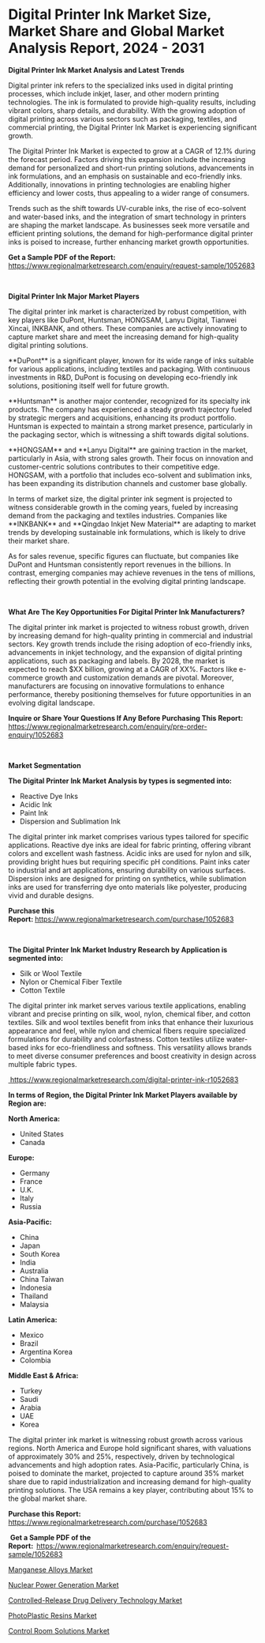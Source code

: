 <p><h1>Digital Printer Ink Market Size, Market Share and Global Market Analysis Report, 2024 - 2031</h1></p><p><strong>Digital Printer Ink Market Analysis and Latest Trends</strong></p>
<p><p>Digital printer ink refers to the specialized inks used in digital printing processes, which include inkjet, laser, and other modern printing technologies. The ink is formulated to provide high-quality results, including vibrant colors, sharp details, and durability. With the growing adoption of digital printing across various sectors such as packaging, textiles, and commercial printing, the Digital Printer Ink Market is experiencing significant growth.</p><p>The Digital Printer Ink Market is expected to grow at a CAGR of 12.1% during the forecast period. Factors driving this expansion include the increasing demand for personalized and short-run printing solutions, advancements in ink formulations, and an emphasis on sustainable and eco-friendly inks. Additionally, innovations in printing technologies are enabling higher efficiency and lower costs, thus appealing to a wider range of consumers.</p><p>Trends such as the shift towards UV-curable inks, the rise of eco-solvent and water-based inks, and the integration of smart technology in printers are shaping the market landscape. As businesses seek more versatile and efficient printing solutions, the demand for high-performance digital printer inks is poised to increase, further enhancing market growth opportunities.</p></p>
<p><strong>Get a Sample PDF of the Report:&nbsp;</strong> <a href="https://www.regionalmarketresearch.com/enquiry/request-sample/1052683">https://www.regionalmarketresearch.com/enquiry/request-sample/1052683</a></p>
<p>&nbsp;</p>
<p><strong>Digital Printer Ink Major Market Players</strong></p>
<p><p>The digital printer ink market is characterized by robust competition, with key players like DuPont, Huntsman, HONGSAM, Lanyu Digital, Tianwei Xincai, INKBANK, and others. These companies are actively innovating to capture market share and meet the increasing demand for high-quality digital printing solutions.</p><p>**DuPont** is a significant player, known for its wide range of inks suitable for various applications, including textiles and packaging. With continuous investments in R&D, DuPont is focusing on developing eco-friendly ink solutions, positioning itself well for future growth.</p><p>**Huntsman** is another major contender, recognized for its specialty ink products. The company has experienced a steady growth trajectory fueled by strategic mergers and acquisitions, enhancing its product portfolio. Huntsman is expected to maintain a strong market presence, particularly in the packaging sector, which is witnessing a shift towards digital solutions.</p><p>**HONGSAM** and **Lanyu Digital** are gaining traction in the market, particularly in Asia, with strong sales growth. Their focus on innovation and customer-centric solutions contributes to their competitive edge. HONGSAM, with a portfolio that includes eco-solvent and sublimation inks, has been expanding its distribution channels and customer base globally.</p><p>In terms of market size, the digital printer ink segment is projected to witness considerable growth in the coming years, fueled by increasing demand from the packaging and textiles industries. Companies like **INKBANK** and **Qingdao Inkjet New Material** are adapting to market trends by developing sustainable ink formulations, which is likely to drive their market share.</p><p>As for sales revenue, specific figures can fluctuate, but companies like DuPont and Huntsman consistently report revenues in the billions. In contrast, emerging companies may achieve revenues in the tens of millions, reflecting their growth potential in the evolving digital printing landscape.</p></p>
<p>&nbsp;</p>
<p><strong>What Are The Key Opportunities For Digital Printer Ink Manufacturers?</strong></p>
<p><p>The digital printer ink market is projected to witness robust growth, driven by increasing demand for high-quality printing in commercial and industrial sectors. Key growth trends include the rising adoption of eco-friendly inks, advancements in inkjet technology, and the expansion of digital printing applications, such as packaging and labels. By 2028, the market is expected to reach $XX billion, growing at a CAGR of XX%. Factors like e-commerce growth and customization demands are pivotal. Moreover, manufacturers are focusing on innovative formulations to enhance performance, thereby positioning themselves for future opportunities in an evolving digital landscape.</p></p>
<p><strong>Inquire or Share Your Questions If Any Before Purchasing This Report:</strong> <a href="https://www.regionalmarketresearch.com/enquiry/pre-order-enquiry/1052683">https://www.regionalmarketresearch.com/enquiry/pre-order-enquiry/1052683</a></p>
<p>&nbsp;</p>
<p><strong>Market Segmentation</strong></p>
<p><strong>The Digital Printer Ink Market Analysis by types is segmented into:</strong></p>
<p><ul><li>Reactive Dye Inks</li><li>Acidic Ink</li><li>Paint Ink</li><li>Dispersion and Sublimation Ink</li></ul></p>
<p><p>The digital printer ink market comprises various types tailored for specific applications. Reactive dye inks are ideal for fabric printing, offering vibrant colors and excellent wash fastness. Acidic inks are used for nylon and silk, providing bright hues but requiring specific pH conditions. Paint inks cater to industrial and art applications, ensuring durability on various surfaces. Dispersion inks are designed for printing on synthetics, while sublimation inks are used for transferring dye onto materials like polyester, producing vivid and durable designs.</p></p>
<p><strong>Purchase this Report:&nbsp;</strong><a href="https://www.regionalmarketresearch.com/purchase/1052683">https://www.regionalmarketresearch.com/purchase/1052683</a></p>
<p>&nbsp;</p>
<p><strong>The Digital Printer Ink Market Industry Research by Application is segmented into:</strong></p>
<p><ul><li>Silk or Wool Textile</li><li>Nylon or Chemical Fiber Textile</li><li>Cotton Textile</li></ul></p>
<p><p>The digital printer ink market serves various textile applications, enabling vibrant and precise printing on silk, wool, nylon, chemical fiber, and cotton textiles. Silk and wool textiles benefit from inks that enhance their luxurious appearance and feel, while nylon and chemical fibers require specialized formulations for durability and colorfastness. Cotton textiles utilize water-based inks for eco-friendliness and softness. This versatility allows brands to meet diverse consumer preferences and boost creativity in design across multiple fabric types.</p></p>
<p><a href="https://www.regionalmarketresearch.com/digital-printer-ink-r1052683">&nbsp;https://www.regionalmarketresearch.com/digital-printer-ink-r1052683</a></p>
<p><strong>In terms of Region, the Digital Printer Ink Market Players available by Region are:</strong></p>
<p>
    <p> <strong> North America: </strong>
        <ul>
            <li>United States</li>
            <li>Canada</li>
        </ul>
        </p> 
    <p> <strong> Europe: </strong>
        <ul>
            <li>Germany</li>
            <li>France</li>
            <li>U.K.</li>
            <li>Italy</li>
            <li>Russia</li>
        </ul>
        </p> 
    <p> <strong> Asia-Pacific: </strong>
        <ul>
            <li>China</li>
            <li>Japan</li>
            <li>South Korea</li>
            <li>India</li>
            <li>Australia</li>
            <li>China Taiwan</li>
            <li>Indonesia</li>
            <li>Thailand</li>
            <li>Malaysia</li>
        </ul>
        </p> 
    <p> <strong> Latin America: </strong>
        <ul>
            <li>Mexico</li>
            <li>Brazil</li>
            <li>Argentina Korea</li>
            <li>Colombia</li>
        </ul>
        </p> 
    <p> <strong> Middle East & Africa: </strong>
        <ul>
            <li>Turkey</li>
            <li>Saudi</li>
            <li>Arabia</li>
            <li>UAE</li>
            <li>Korea</li>
        </ul>
    </p>
    </p>
<p><p>The digital printer ink market is witnessing robust growth across various regions. North America and Europe hold significant shares, with valuations of approximately 30% and 25%, respectively, driven by technological advancements and high adoption rates. Asia-Pacific, particularly China, is poised to dominate the market, projected to capture around 35% market share due to rapid industrialization and increasing demand for high-quality printing solutions. The USA remains a key player, contributing about 15% to the global market share.</p></p>
<p><strong>Purchase this Report: </strong><a href="https://www.regionalmarketresearch.com/purchase/1052683">https://www.regionalmarketresearch.com/purchase/1052683</a></p>
<p>&nbsp;<strong>Get a Sample PDF of the Report:&nbsp;&nbsp;</strong><a href="https://www.regionalmarketresearch.com/enquiry/request-sample/1052683">https://www.regionalmarketresearch.com/enquiry/request-sample/1052683</a></p>
<p><strong></strong></p>
<p><p><a href="https://github.com/michaelhall412/Market-Research-Report-List-1/blob/main/manganese-alloys-market.md">Manganese Alloys Market</a></p><p><a href="https://www.linkedin.com/pulse/nuclear-power-generation-market-outlook-complete-industry-7xorc">Nuclear Power Generation Market</a></p><p><a href="https://medium.com/@charlescardenas76/mapping-the-controlled-release-drug-delivery-technology-market-trends-challenges-and-52dcd0b5acb1">Controlled-Release Drug Delivery Technology Market</a></p><p><a href="https://issuu.com/reportprime-2/docs/photoplastic-resins-market-size-203_ca715fc735e12c">PhotoPlastic Resins Market</a></p><p><a href="https://www.linkedin.com/pulse/how-regions-adapting-control-room-solutions-market-global-ehutc">Control Room Solutions Market</a></p></p>